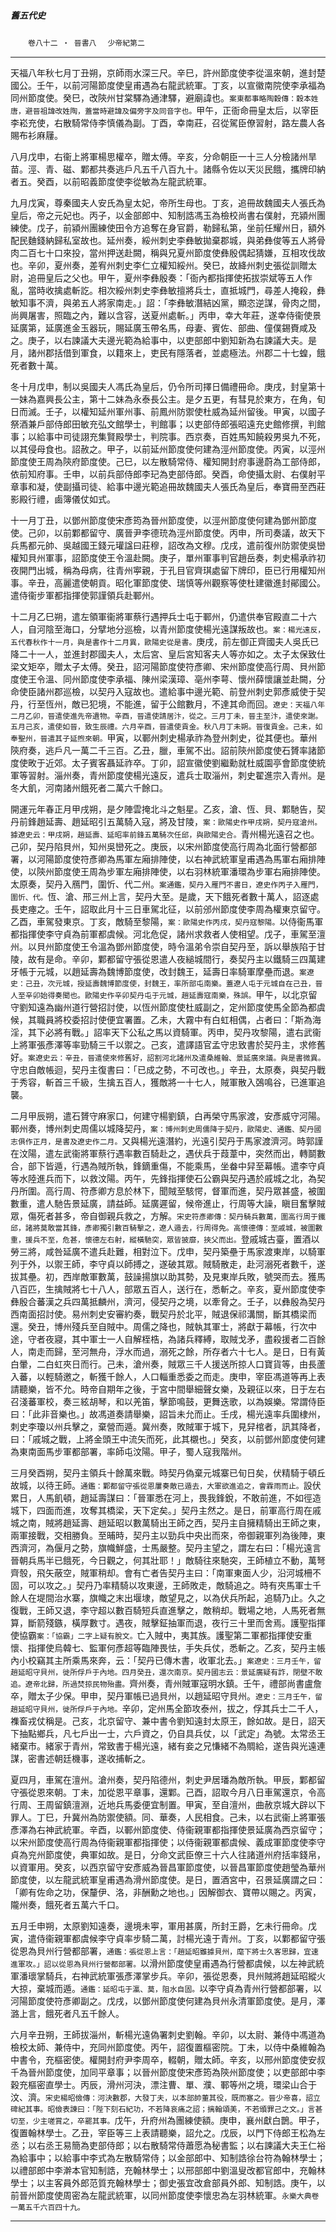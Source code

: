 

##### 舊五代史
　　`卷八十二 ‧ 晉書八`
　`少帝紀第二`

* * *

天福八年秋七月丁丑朔，京師雨水深三尺。辛巳，許州節度使李從溫來朝，進封楚國公。壬午，以前河陽節度使皇甫遇為右龍武統軍。丁亥，以宣徽南院使李承福為同州節度使。癸巳，改陝州甘棠驛為通津驛，避廟諱也。`案東都事略陶穀傳：穀本姓唐，避晉祖諱改姓陶，蓋當時避諱及偏旁字及同音字也。`甲午，正衙命冊皇太后，以宰臣李崧充使，右散騎常侍李慎儀為副。丁酉，幸南莊，召從駕臣僚習射，路左農人各賜布衫麻屨。

八月戊申，右衞上將軍楊思權卒，贈太傅。辛亥，分命朝臣一十三人分檢諸州旱苗。涇、青、磁、鄴都共奏逃戶凡五千八百九十。諸縣令佐以天災民餓，攜牌印納者五。癸酉，以前昭義節度使李從敏為左龍武統軍。

九月戊寅，尊秦國夫人安氏為皇太妃，帝所生母也。丁亥，追冊故魏國夫人張氏為皇后，帝之元妃也。丙子，以金部郎中、知制誥馮玉為檢校尚書右僕射，充潁州團練使。戊子，前潁州團練使田令方追奪在身官爵，勒歸私第，坐前任耀州日，額外配民麯錢納歸私室故也。延州奏，綏州刺史李彝敏拋棄郡城，與弟彝俊等五人將骨肉二百七十口來投，當州押送赴闕，稱與兄夏州節度使彝殷偶起猜嫌，互相攻伐故也。辛卯，夏州奏，差宥州刺史李仁立權知綏州。癸巳，故絳州刺史張從訓贈太尉，追冊皇后之父也。甲午，夏州李彝殷奏：「衙內都指揮使拓拔崇斌等五人作亂，當時收擒處斬訖。相次綏州刺史李彝敏擅將兵士，直抵城門，尋差人掩殺，彝敏知事不濟，與弟五人將家南走。」詔：「李彝敏潛結凶黨，顯恣逆謀，骨肉之間，尚興屠害，照臨之內，難以含容，送夏州處斬。」丙申，幸大年莊，遂幸侍衞使景延廣第，延廣進金玉器玩，賜延廣玉帶名馬，母妻、賓佐、部曲、僮僕錫賚咸及之。庚子，以右諫議大夫邊光範為給事中，以吏部郎中劉知新為右諫議大夫。是月，諸州郡括借到軍食，以籍來上，吏民有隱落者，並處極法。州郡二十七蝗，餓死者數十萬。

冬十月戊申，制以吳國夫人馮氏為皇后，仍令所司擇日備禮冊命。庚戌，封皇第十一妹為嘉興長公主，第十二妹為永泰長公主。是夕五更，有彗見於東方，在角，旬日而滅。壬子，以權知延州軍州事、前鳳州防禦使杜威為延州留後。甲寅，以國子祭酒兼戶部侍郎田敏充弘文館學士，判館事；以吏部侍郎張昭遠充史館修撰，判館事；以給事中司徒詡充集賢殿學士，判院事。西京奏，百姓馬知饒殺男吳九不死，以其侵母食也。詔赦之。甲子，以前延州節度使何建為涇州節度使。丙寅，以涇州節度使王周為陝府節度使。己巳，以左散騎常侍、權知開封府事邊蔚為工部侍郎，依前知府事。壬申，以前兵部侍郎李玘為吏部侍郎。癸酉，命使攝太尉、右僕射平章事和凝，使副攝司徒、給事中邊光範追冊故魏國夫人張氏為皇后，奉寶冊至西莊影殿行禮，鹵簿儀仗如式。

十一月丁丑，以鄧州節度使宋彥筠為晉州節度使，以涇州節度使何建為鄧州節度使。己卯，以前鄴都留守、廣晉尹李德珫為涇州節度使。丙申，所司奏議，故天下兵馬都元帥、吳越國王錢元瓘諡曰莊穆，詔改為文穆。戊戌，遣前復州防禦使吳巒權知貝州軍事，詔節度使王令溫赴闕。庚子，單州軍事判官趙岳奏，刺史楊承祚初夜開門出城，稱為母病，往青州寕親，于孔目官齊琪處留下牌印，臣已行用權知州事。辛丑，高麗遣使朝貢。昭化軍節度使、瑞慎等州觀察等使杜建徽進封鄖國公。遣侍衞步軍都指揮使郭謹領兵赴鄆州。

十二月乙巳朔，遣左領軍衞將軍蔡行遇押兵士屯于鄆州，仍遣供奉官殿直二十六人，自河陰至海口，分擘地分巡檢，以青州節度使楊光遠謀叛故也。`案：楊光遠反，五代春秋作十一月，與是書作十二月異，歐陽史從是書。`庚戌，前左御正齊國夫人吳氏已降二十一人，並進封郡國夫人，太后宮、皇后宮知客夫人等亦如之。太子太保致仕梁文矩卒，贈太子太傅。癸丑，詔河陽節度使符彥卿、宋州節度使高行周、貝州節度使王令溫、同州節度使李承福、陳州梁漢璋、亳州李萼、懷州薛懷讓並赴闕，分命使臣諸州郡巡檢，以契丹入寇故也。遣給事中邊光範、前登州刺史郭彥威使于契丹，行至恆州，敵已犯境，不能進，留于公館數月，不達其命而回。`遼史：天福八年二月乙卯，晉遣使進先帝遺物。辛酉，晉遣使請居汴，從之。三月丁未，晉主至汴，遣使來謝。五月己亥，遣使如晉，致生辰禮。六月辛酉，晉遣使貢金。秋八月丁未朔。晉復貢金。己未，如奉聖州，晉遣其子延煦來朝。`甲寅，以鄆州刺史楊承祚為登州刺史，從其便也。華州陝府奏，逃戶凡一萬二千三百。乙丑，臘，車駕不出。詔前陝州節度使石贇率諸節度使畋于近郊。太子賓客聶延祚卒。丁卯，詔宣徽使劉繼勳就杜威園亭會節度使統軍等習射。淄州奏，青州節度使楊光遠反，遣兵士取淄州，刺史翟進宗入青州。是冬大飢，河南諸州餓死者二萬六千餘口。

開運元年春正月甲戌朔，是夕陣雲掩北斗之魁星。乙亥，滄、恆、貝、鄴馳告，契丹前鋒趙延壽、趙延昭引五萬騎入寇，將及甘陵，`案：歐陽史作甲戌朔，契丹寇滄州。據遼史云：甲戌朔，趙延壽、延昭率前鋒五萬騎次任邱，與歐陽史合。`青州楊光遠召之也。己卯，契丹陷貝州，知州吳巒死之。庚辰，以宋州節度使高行周為北面行營都部署，以河陽節度使符彥卿為馬軍左廂排陣使，以右神武統軍皇甫遇為馬軍右廂排陣使，以陝州節度使王周為步軍左廂排陣使，以右羽林統軍潘環為步軍右廂排陣使。太原奏，契丹入鴈門，圍忻、代二州。`案通鑑，契丹入雁門不書日，遼史作丙子入雁門，圍忻、代。`恆、滄、邢三州上言，契丹大至。是歲，天下餓死者數十萬人，詔逐處長吏瘞之。壬午，詔取此月十三日車駕北征，以前邠州節度使李周為權東京留守。乙酉，車駕發東京。丁亥，敵騎至黎陽，`案：歐陽史作丙戌，契丹寇黎陽。`以侍衞馬軍都指揮使李守貞為前軍都虞候。河北危促，諸州求救者人使相望。戊子，車駕至澶州。以貝州節度使王令溫為鄧州節度使，時令溫弟令崇自契丹至，訴以舉族陷于甘陵，故有是命。辛卯，鄴都留守張從恩遣人夜縋城間行，奏契丹主以鐵騎三四萬建牙帳于元城，以趙延壽為魏博節度使，改封魏王，延壽日率騎軍摩壘而退。`案遼史：己丑，次元城，授延壽魏博節度使，封魏王，率所部屯南樂。蓋遼人屯于元城自在己丑，晉人至辛卯始得奏聞也。歐陽史作辛卯契丹屯于元城，趙延壽寇南樂，殊誤。`甲午，以北京留守劉知遠為幽州道行營招討使，以恆州節度使杜威副之，定州節度使馬全節為都虞候，其職員將校委招討使便宜署置。乙未，大霧中有白虹相偶，占者曰：「斯為海淫，其下必將有戰。」詔率天下公私之馬以資騎軍。丙申，契丹攻黎陽，遣右武衞上將軍張彥澤等率勁騎三千以禦之。己亥，遣譯語官孟守忠致書於契丹主，求修舊好。`案遼史云：辛丑，晉遣使來修舊好，詔割河北諸州及遣桑維翰、景延廣來議。與是書微異。`守忠自敵帳迴，契丹主復書曰：「已成之勢，不可改也。」辛丑，太原奏，與契丹戰于秀容，斬首三千級，生擒五百人，獲敵將一十七人，賊軍散入鵶鳴谷，已進軍追襲。

二月甲辰朔，遣石贇守麻家口，何建守楊劉鎮，白再榮守馬家渡，安彥威守河陽。鄆州奏，博州刺史周儒以城降契丹，`案：博州刺史周儒降于契丹，歐陽史、通鑑、契丹國志俱作正月，是書及遼史作二月。`又與楊光遠潛約，光遠引契丹于馬家渡濟河。時郭謹在汶陽，遣左武衞將軍蔡行遇率數百騎赴之，遇伏兵于葭葦中，突然而出，轉鬬數合，部下皆遁，行遇為賊所執，鋒鏑重傷，不能乘馬，坐畚中舁至幕帳。遣李守貞等水陸進兵而下，以救汶陽。丙午，先鋒指揮使石公霸與契丹遇於戚城之北，為契丹所圍。高行周、符彥卿方息於林下，聞賊至駭愕，督軍而進，契丹眾甚盛，被圍數重，遣人馳告景延廣，請益師。延廣遲留，候帝進止，行周等大譟，瞋目奮擊賊眾，傷死者甚多，帝自御親兵救之，方解。`宋史符彥卿傳：契丹騎兵數萬，圍高行周于鐵邱，諸將莫敢當其鋒，彥卿獨引數百騎擊之，遼人遁去，行周得免。高懷德傳：至戚城，被圍數重，援兵不至，危甚，懷德左右射，縱橫馳突，眾皆披靡，挾父而出。`登戚城古臺，置酒以勞三將，咸咎延廣不遣兵赴難，相對泣下。戊申，契丹築壘于馬家渡東岸，以騎軍列于外，以禦王師，李守貞以師搏之，遂破其眾。賊騎散走，赴河溺死者數千，遂拔其壘。初，西岸敵軍數萬，鼓譟揚旗以助其勢，及見東岸兵敗，號哭而去。獲馬八百匹，生擒賊將七十八人，部眾五百人，送行在，悉斬之。辛亥，夏州節度使李彝殷合蕃漢之兵四萬抵麟州，濟河，侵契丹之境，以牽脅之。壬子，以彝殷為契丹西南面招討使。易州刺史安審約奏，戰契丹於北平，賊退保祁溝關，斷其橋梁而還。癸丑，博州殘兵至自賊中。周儒之降也，賊執其軍士，將獻于幕帳，行次中途，守者夜寢，其中軍士一人自解桎梏，為諸兵釋縛，取賊戈矛，盡殺援者二百餘人，南走而歸，至河無舟，浮水而過，溺死之餘，所存者六十七人。是日，日有黃白暈，二白虹夾日而行。己未，滄州奏，賊眾三千人援送所掠人口寶貨等，由長蘆入蕃，以輕騎邀之，斬獲千餘人，人口輜重悉委之而走。庚申，宰臣馮道等再上表請聽樂，皆不允。時帝自期年之後，于宮中間舉細聲女樂，及親征以來，日于左右召淺蕃軍校，奏三絃胡琴，和以羌笛，擊節鳴鼓，更舞迭歌，以為娛樂。常謂侍臣曰：「此非音樂也。」故馮道奏請舉樂，詔旨未允而止。壬戌，楊光遠率兵圍棣州，刺史李瓊以州兵擊之，棄營而遁。冀州奏，敗賊軍于城下，見舁棺者，訊其降者，曰：「戚城之戰，上將金頭王中流矢而死，此其櫬也。」癸亥，以前鄧州節度使何建為東南面馬步軍都部署，率師屯汶陽。甲子，蜀人寇我階州。

三月癸酉朔，契丹主領兵十餘萬來戰。時契丹偽棄元城寨已旬日矣，伏精騎于頓丘故城，以待王師。`通鑑：鄴都留守張從恩屢奏敵已遁去，大軍欲進追之，會霖雨而止。`設伏累日，人馬飢頓，趙延壽謀曰：「晉軍悉在河上，畏我鋒銳，不敢前進，不如徑造城下，四面而進，攻奪其橋梁，天下定矣。」契丹主然之。是日，前軍高行周在戚城之南，賊將趙延壽、趙延昭以數萬騎出王師之西，契丹主自擁精騎出王師之東，兩軍接戰，交相勝負。至晡時，契丹主以勁兵中央出而來，帝御親軍列為後陣，東西濟河，為偃月之勢，旗幟鮮盛，士馬嚴整。契丹主望之，謂左右曰：「楊光遠言晉朝兵馬半已餓死，今日觀之，何其壯耶！」敵騎往來馳突，王師植立不動，萬弩齊彀，飛矢蔽空，賊軍稍却。會有亡者告契丹主曰：「南軍東面人少，沿河城柵不固，可以攻之。」契丹乃率精騎以攻東邊，王師敗走，敵騎追之。時有夾馬軍士千餘人在堤間治水寨，旗幟之末出堰埭，敵望見之，以為伏兵所起，追騎乃止。久之復戰，王師又退，李守超以數百騎短兵直進擊之，敵稍却。戰場之地，人馬死者無算，斷箭殘鏃，橫厚數寸。遇夜，賊擊鉦抽軍而退，夜行三十里而舍焉。護聖指揮使協霸`案：「協霸」二字上疑有脫文。`亡入賊中，夷其族。護聖第二軍都指揮使安重懷、指揮使烏韓七、監軍何彥超等臨陣畏怯，手失兵仗，悉斬之。乙亥，契丹主帳內小校竊其主所乘馬來奔，云：「契丹已傳木書，收軍北去。」`案遼史：三月壬午，留趙延昭守貝州，徙所俘戶于內地。四月癸丑，還次南京。契丹國志云：景延廣疑有詐，閉壁不敢追。遼帝北歸，所過焚掠民物殆盡。`齊州奏，青州賊軍寇明水鎮。壬午，禮部尚書盧詹卒，贈太子少保。甲申，契丹軍帳已過貝州，以趙延昭守貝州。`遼史：三月壬午，留趙延昭守貝州，徙所俘戶于內地。`辛卯，定州馬全節攻泰州，拔之，俘其兵士二千人，襍畜戎仗稱是。己亥，北京留守、兼中書令劉知遠封太原王，餘如故。是日，詔天下抽點鄉兵，凡七戶出一士，六戶資之，仍自具兵仗，以「武定」為號。太常丞王緒棄市。緒家于青州，常致書于楊光遠，緒有妾之兄慊緒不為賙給，遂告與光遠連謀，密書述朝廷機事，遂收捕斬之。

夏四月，車駕在澶州。滄州奏，契丹陷德州，刺史尹居璠為敵所執。甲辰，鄴都留守張從恩來朝。丁未，加從恩平章事，還鄴。己酉，詔取今月八日車駕還京，令高行周、王周留鎮澶淵，近地兵馬委便宜制置。甲寅，至自澶州，曲赦京城大辟以下罪人。丁巳，升冀州為防禦使額。同、華奏，人民相食。己未，以右武衞上將軍張彥澤為右神武統軍。辛酉，以鄆州節度使、侍衞親軍都指揮使景延廣為西京留守；以宋州節度使高行周為侍衞親軍都指揮使；以侍衞親軍都虞候、義成軍節度使李守貞為兖州節度使，典軍如故。是日，分命文武臣僚三十六人往諸道州府括率錢帛，以資軍用。癸亥，以西京留守安彥威為晉昌軍節度使，以晉昌軍節度使趙瑩為華州節度使，以左龍武統軍皇甫遇為滑州節度使。是日，置酒宮中，召景延廣謂之曰：「卿有佐命之功，保釐伊、洛，非酬勳之地也。」因解御衣、寶帶以賜之。丙寅，隴州奏，餓死者五萬六千口。

五月壬申朔，太原劉知遠奏，邊境未寕，軍用甚廣，所封王爵，乞未行冊命。戊寅，遣侍衞親軍都虞候李守貞率步騎二萬，討楊光遠于青州。丁亥，以鄴都留守張從恩為貝州行營都部署，`通鑑：張從恩上言：「趙延昭雖據貝州，麾下將士久客思歸，宜速進軍攻。」詔以從恩為貝州行營都部署。`以滑州節度使皇甫遇為行營都虞候，以左神武統軍潘瓌掌騎兵，右神武統軍張彥澤掌步兵。辛卯，張從恩奏，貝州賊將趙延昭縱火大掠，棄城而遁。`通鑑：延昭屯于瀛、莫，阻水自固。`以李守貞為青州行營都部署，以河陽節度使符彥卿副之。戊戌，以鄧州節度使何建為貝州永清軍節度使。是月，澤潞上言，餓死者凡五千餘人。

六月辛丑朔，王師拔淄州，斬楊光遠偽署刺史劉翰。辛卯，以太尉、兼侍中馮道為檢校太師、兼侍中，充同州節度使。丙午，詔復置樞密院。丁未，以侍中桑維翰為中書令，充樞密使。權開封府尹李周卒，輟朝，贈太師。辛亥，以邢州節度使安叔千為晉州節度使，加同平章事；以晉州節度使宋彥筠為陝州節度使；以吏部郎中李穀充樞密直學士。丙辰，滑州河決，漂注曹、單、濮、鄆等州之境，環梁山合于汶、濟。`宋史楊昭儉傳：河決數郡，大發丁夫，以本部帥董其役，既而塞之。晉少帝喜，詔立碑紀其事。昭儉表諫曰：「陛下刻石紀功，不若降哀痛之詔；摛翰頌美，不若頒罪己之文。」言甚切至，少主嗟賞之，卒罷其事。`戊午，升府州為團練使額。庚申，襄州獻白鵲。甲子，復置翰林學士。乙丑，宰臣等三上表請聽樂，詔允之。戊辰，以門下侍郎王松為左丞；以右丞王易簡為吏部侍郎；以右散騎常侍蕭愿為秘書監；以右諫議大夫王仁裕為給事中；以給事中李式為左散騎常侍；以金部郎中、知制誥徐台符為翰林學士；以禮部郎中李澣本官知制誥，充翰林學士；以邢部郎中劉溫叟改都官郎中，充翰林學士；以主客員外郎范質充翰林學士；御史張宜改倉部員外郎、知制誥。庚午，以前晉州節度使周密為左龍武統軍，以同州節度使李懷忠為左羽林統軍。`永樂大典卷一萬五千六百四十九。`

* * *

